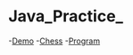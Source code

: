# Java_Practice_
-[Demo](https://github.com/VladimirVornikov/Java_Practice_/blob/master/src/main/java/Demo.java)
-[Chess](https://github.com/VladimirVornikov/Java_Practice_/blob/master/src/main/java/Chess.java)
-[Program](https://github.com/VladimirVornikov/Java_Practice_/blob/master/src/main/java/Program.java)


